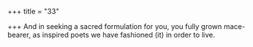 +++
title = "33"

+++
And in seeking a sacred formulation for you, you fully grown  mace-bearer,
as inspired poets we have fashioned (it) in order to live.